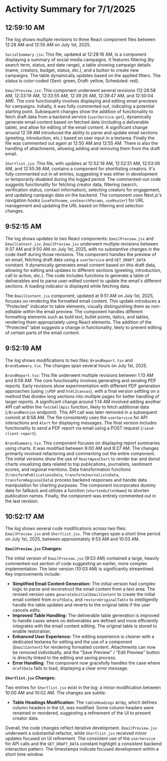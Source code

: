 # Activity Summary for 7/1/2025

## 12:59:10 AM
The log shows multiple revisions to three React component files between 12:28 AM and 12:55 AM on July 1st, 2025.

`SocialSummary.jsx`: This file, updated at 12:28:16 AM,  is a component displaying a summary of social media campaigns. It features filtering (by search term, status, and date range),  a table showing campaign details (name, creators, budget, status, etc.), and a button to create new campaigns. The table dynamically updates based on the applied filters.  The status is color-coded (Sent: green, Draft: yellow, Scheduled: red).

`EmailPreview.jsx`: This component underwent several revisions (12:28:58 AM, 12:33:19 AM, 12:33:55 AM, 12:39:26 AM, 12:39:47 AM, and 12:50:04 AM).  The core functionality involves displaying and editing email previews for campaigns. Initially, it was fully commented out, indicating a potential starting point.  Subsequent changes show the addition of functionality to fetch draft data from a backend service (`userService.get`), dynamically generate email content based on fetched data (including a deliverable table), and allow for editing of the email content.  A significant change around 12:39 AM introduced the ability to parse and update email sections (greeting, introduction, etc.) based on user input in a textarea. Finally the file was commented out again at 12:50 AM and 12:55 AM. There is also the handling of attachments, allowing adding and removing them from the draft email.

`Shortlist.jsx`: This file, with updates at 12:52:19 AM, 12:52:51 AM, 12:53:06 AM, and 12:55:36 AM, contains a component for shortlisting creators.  It's fully commented out in all entries, suggesting it was either in development or temporarily disabled during the logged period. The commented-out code suggests functionality for fetching creator data, filtering (search, verification status, contact information), selecting creators for engagement, and updating campaign data on the backend.  The component uses Next.js's navigation hooks (`usePathname`, `useSearchParams`, `useRouter`) for URL management and updating the URL based on filtering and selection changes.


## 9:52:15 AM
The log shows updates to two React components: `EmailPreview.jsx` and `EmailContent.jsx`.  `EmailPreview.jsx` underwent multiple revisions between 9:37 AM and 9:50 AM on July 1st, 2025, with no substantive changes in the code itself during those revisions. The component handles the preview of an email, fetching draft data using a `userService` and `GET_DRAFT_DATA` constant. It dynamically generates email content based on this draft data, allowing for editing and updates to different sections (greeting, introduction, call to action, etc.).  The code includes functions to generate a table of deliverables and to parse user-edited content to update the email's different sections. A loading indicator is displayed while fetching data.

The `EmailContent.jsx` component, updated at 9:51 AM on July 1st, 2025, focuses on rendering the formatted email content.  This update introduces a "Protected" indicator to table elements, visually distinguishing them as non-editable within the email preview. The component handles different formatting elements such as bold text, bullet points, italics, and tables, rendering them appropriately using React elements.  The addition of the "Protected" label suggests a change in functionality, likely to prevent editing of certain parts of the email content.


## 9:52:19 AM
The log shows modifications to two files: `BrandReport.tsx` and `BrandSummary.tsx`.  The changes span several hours on July 1st, 2025.

`BrandReport.tsx`: This file underwent multiple revisions between 1:13 AM and 8:58 AM. The core functionality involves generating and sending PDF reports.  Early revisions show experimentation with different PDF generation approaches (using `jsPDF` and `html2canvas`), with a final version settling on a method that divides long sections into multiple pages for better handling of larger reports.  A significant change around 1:14 AM involved adding another API call within the `fetchAllApis` function, likely to fetch additional data (`/BrandMention` endpoint). This API call was later removed in a subsequent commit at 8:58 AM.  The file consistently uses the `userService` for API interactions and `Alert` for displaying messages. The final version includes functionality to send a PDF report via email using a POST request (`/send-client-report`).


`BrandSummary.tsx`: This component focuses on displaying report summaries using charts.  It was modified between 9:00 AM and 9:27 AM. The changes primarily involved refactoring and commenting out the entire component. The initial versions show the use of `ReactApexChart` to render bar and donut charts visualizing data related to top publications, journalists, sentiment scores, and regional mentions.  Data transformation functions (`transformPublicationsData`, `transformJournalistsData`, `transformRegionalData`) process backend responses and handle data manipulation for charting purposes. The component incorporates dummy data for fallback and utilizes a function (`shortenOutletName`) to shorten publication names. Finally, the component was entirely commented out in the last revision.


## 10:52:17 AM
The log shows several code modifications across two files: `EmailPreview.jsx` and `Shortlist.jsx`.  The changes span a short time period on July 1st, 2025, between approximately 9:53 AM and 10:03 AM.

**`EmailPreview.jsx` Changes:**

The initial version of `EmailPreview.jsx` (9:53 AM) contained a large, heavily commented-out section of code suggesting an earlier, more complex implementation.  The later version (10:03 AM) is significantly streamlined.  Key improvements include:

* **Simplified Email Content Generation:** The initial version had complex logic to parse and reconstruct the email content from a text area. The revised version uses `generateInitialEmailContent` to create the initial email content from `draftData`, and `restoreOriginalTable` to intelligently handle the table updates and reverts to the original table if the user cancels edits.
* **Improved Table Handling:** The deliverable table generation is improved to handle cases where no deliverables are defined and more efficiently integrates with the email content editing.  The original table is stored to enable restoration.
* **Enhanced User Experience:** The editing experience is cleaner with a dedicated textarea for editing and the use of a component (`EmailContent`) for rendering formatted content.  Attachments can now be removed individually, and the "Save Preview" / "Edit Preview" button is directly linked to the editing and saving process.
* **Error Handling:** The component now gracefully handles the case where `draftData` fails to load, displaying a clear error message.

**`Shortlist.jsx` Changes:**

Two entries for `Shortlist.jsx` exist in the log; a minor modification between 10:00 AM and 10:02 AM. The changes are subtle:  

* **Table Headings Modification:** The `tableHeadings` array, which defines column headers in the UI, was modified. Some column headers were renamed or reordered,  suggesting a refinement of the UI to present creator data.


Overall, the code changes reflect iterative development.  `EmailPreview.jsx` underwent a substantial refactor, while `Shortlist.jsx` received minor updates focused on UI refinement. The consistent use of the `userService` for API calls and the `GET_DRAFT_DATA` constant highlight a consistent backend interaction pattern.  The timestamps indicate focused development within a short time window.

